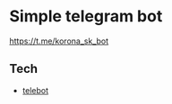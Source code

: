# Simple telegram bot
https://t.me/korona_sk_bot

## Tech
- [telebot](https://pypi.org/project/pyTelegramBotAPI)